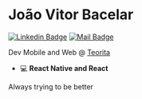 <!-- green: BEE663 -->

<h1 align="left">João Vitor Bacelar</h1>

[![Linkedin Badge](https://img.shields.io/badge/-Linkedin%20João%20Vitor%20Bacelar-298DCC?style=flat&logo=Linkedin&logoColor=black&link=https://www.linkedin.com/in/joão-vitor-bacelar-a2a7a1273/)](https://www.linkedin.com/in/joão-vitor-bacelar-a2a7a1273/)
[![Mail Badge](https://img.shields.io/badge/-vitorrbacelar@gmail.com-298DCC?style=flat&logo=Gmail&logoColor=black&link=mailto:vitorrbacelar@gmail.com)](mailto:vitorrbacelar@gmail.com)




Dev Mobile and Web @ [Teorita](https://github.com/Teorita)

- 💻 **React Native and React**

Always trying to be better

<!-- 
<h3 align="left">🛠️ Tech Stack</h3>
<div>
<img src="https://img.shields.io/badge/Node.js-339933?style=for-the-badge&logo=nodedotjs&logoColor=white"/>
<img src="https://img.shields.io/badge/React-20232A?style=for-the-badge&logo=react&logoColor=61DAFB" alt="atom icon with the phrase react"/>
<img src="https://img.shields.io/badge/next.js-000000?style=for-the-badge&logo=nextdotjs&logoColor=white" alt="next.js"/>
<img src="https://img.shields.io/badge/GraphQl-E10098?style=for-the-badge&logo=graphql&logoColor=white" alt="graphql"/>
<img src="https://img.shields.io/badge/Flutter-02569B?style=for-the-badge&logo=flutter&logoColor=white" alt="flutter"/> 
<br/> 
<img src="https://img.shields.io/badge/JavaScript-323330?style=for-the-badge&logo=javascript&logoColor=F7DF1E"/>
<img src="https://img.shields.io/badge/TypeScript-007ACC?style=for-the-badge&logo=typescript&logoColor=white"/>
<img src="https://img.shields.io/badge/Dart-0175C2?style=for-the-badge&logo=dart&logoColor=white"/>
<img src="https://img.shields.io/badge/Python-FFD43B?style=for-the-badge&logo=python&logoColor=blue"/>
</div>
<br/>
-->
